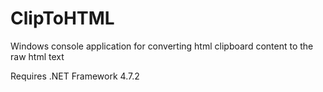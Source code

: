 # ClipToHTML

Windows console application for converting html clipboard content to the raw html text

Requires .NET Framework 4.7.2
